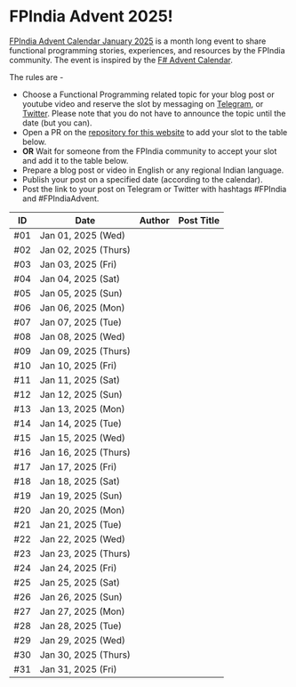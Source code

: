 # FPIndia Advent 2025!

[FPIndia Advent Calendar January 2025](advent/2025.html) is a month long event to share functional programming stories, experiences, and resources by the FPIndia community. The event is inspired by the [F# Advent Calendar](https://sergeytihon.com/2024/10/26/f-advent-calendar-in-english-2024/).

The rules are -

  - Choose a Functional Programming related topic for your blog post or youtube video and reserve the slot by messaging on [Telegram](https://t.me/fpncr), or [Twitter](https://x.com/functionalindia). Please note that you do not have to announce the topic until the date (but you can).
  - Open a PR on the [repository for this website](https://github.com/fpindia/fpindia-site) to add your slot to the table below.
  - **OR** Wait for someone from the FPIndia community to accept your slot and add it to the table below.
  - Prepare a blog post or video in English or any regional Indian language.
  - Publish your post on a specified date (according to the calendar).
  - Post the link to your post on Telegram or Twitter with hashtags <a>#FPIndia</a> and <a>#FPIndiaAdvent</a>.


| ID      | Date                 | Author | Post Title |
| ------- | -------------------- | ------ | ---------- |
| #01     | Jan 01, 2025 (Wed)   |        |            |
| #02     | Jan 02, 2025 (Thurs) |        |            |
| #03     | Jan 03, 2025 (Fri)   |        |            |
| #04     | Jan 04, 2025 (Sat)   |        |            |
| #05     | Jan 05, 2025 (Sun)   |        |            |
| #06     | Jan 06, 2025 (Mon)   |        |            |
| #07     | Jan 07, 2025 (Tue)   |        |            |
| #08     | Jan 08, 2025 (Wed)   |        |            |
| #09     | Jan 09, 2025 (Thurs) |        |            |
| #10     | Jan 10, 2025 (Fri)   |        |            |
| #11     | Jan 11, 2025 (Sat)   |        |            |
| #12     | Jan 12, 2025 (Sun)   |        |            |
| #13     | Jan 13, 2025 (Mon)   |        |            |
| #14     | Jan 14, 2025 (Tue)   |        |            |
| #15     | Jan 15, 2025 (Wed)   |        |            |
| #16     | Jan 16, 2025 (Thurs) |        |            |
| #17     | Jan 17, 2025 (Fri)   |        |            |
| #18     | Jan 18, 2025 (Sat)   |        |            |
| #19     | Jan 19, 2025 (Sun)   |        |            |
| #20     | Jan 20, 2025 (Mon)   |        |            |
| #21     | Jan 21, 2025 (Tue)   |        |            |
| #22     | Jan 22, 2025 (Wed)   |        |            |
| #23     | Jan 23, 2025 (Thurs) |        |            |
| #24     | Jan 24, 2025 (Fri)   |        |            |
| #25     | Jan 25, 2025 (Sat)   |        |            |
| #26     | Jan 26, 2025 (Sun)   |        |            |
| #27     | Jan 27, 2025 (Mon)   |        |            |
| #28     | Jan 28, 2025 (Tue)   |        |            |
| #29     | Jan 29, 2025 (Wed)   |        |            |
| #30     | Jan 30, 2025 (Thurs) |        |            |
| #31     | Jan 31, 2025 (Fri)   |        |            |

